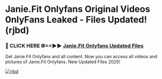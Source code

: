# Janie.Fit Onlyfans Original Videos 0nlyFans Leaked - Files Updated! (rjbd)

<h3>🔴 CLICK HERE 🌐==►► <a href="https://tinyurl.com/2jnfzry5" rel="nofollow">Janie.Fit Onlyfans Updated Files</a></h3>

Get Janie.Fit Onlyfans and all content. Now you can access all videos and pictures of Janie.Fit Onlyfans. New Updated Files 2025!

[![rjbd](https://i.imgur.com/GyGTBgg.gif)](https://tinyurl.com/2jnfzry5)
